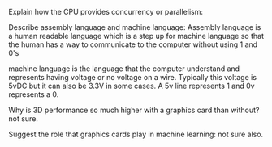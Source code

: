 Explain how the CPU provides concurrency or parallelism:

Describe assembly language and machine language:
Assembly language is a human readable language which is a step up for machine language so that the human has a way to communicate to the computer without using 1 and 0's

machine language is the language that the computer understand and represents having voltage or no voltage on a wire. Typically this voltage is 5vDC but it can also be 3.3V in some cases. A 5v line represents 1 and 0v represents a 0.

Why is 3D performance so much higher with a graphics card than without?
not sure.

Suggest the role that graphics cards play in machine learning:
not sure also.